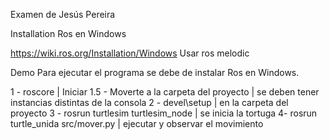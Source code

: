 Examen de Jesús Pereira

Installation
Ros en Windows

  https://wiki.ros.org/Installation/Windows
  Usar ros melodic

Demo
Para ejecutar el programa se debe de instalar Ros en Windows.

1 - roscore | Iniciar
1.5 - Moverte a la carpeta del proyecto | se deben tener instancias distintas de la consola
2 - devel\setup | en la carpeta del proyecto
3 - rosrun turtlesim turtlesim_node | se inicia la tortuga
4-  rosrun turtle_unida src/mover.py | ejecutar y observar el movimiento
